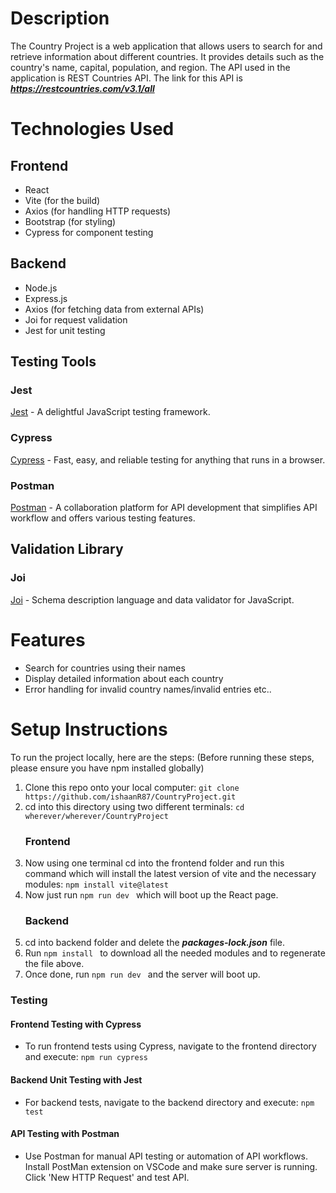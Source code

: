 # Description

The Country Project is a web application that allows users to search for and retrieve information about different countries. It provides details such as the country's name, capital, population, and region. The API used in the application is REST Countries API. The link for this API is ***https://restcountries.com/v3.1/all***

# Technologies Used

## Frontend

- React
- Vite (for the build)
- Axios (for handling HTTP requests)
- Bootstrap (for styling)
- Cypress for component testing

## Backend

- Node.js
- Express.js
- Axios (for fetching data from external APIs)
- Joi for request validation
- Jest for unit testing

## Testing Tools

### Jest

[Jest](https://jestjs.io/) - A delightful JavaScript testing framework.

### Cypress

[Cypress](https://www.cypress.io/) - Fast, easy, and reliable testing for anything that runs in a browser.

### Postman

[Postman](https://www.postman.com/) - A collaboration platform for API development that simplifies API workflow and offers various testing features.

## Validation Library

### Joi

[Joi](https://github.com/sideway/joi) - Schema description language and data validator for JavaScript.

# Features

- Search for countries using their names
- Display detailed information about each country
- Error handling for invalid country names/invalid entries etc..

# Setup Instructions

To run the project locally, here are the steps:
<bold>(Before running these steps, please ensure you have npm installed globally)</bold>

1. Clone this repo onto your local computer: `git clone https://github.com/ishaanR87/CountryProject.git `
2. cd into this directory using two different terminals: `cd wherever/wherever/CountryProject`
   ### Frontend
3. Now using one terminal cd into the frontend folder and run this command which will install the latest version of vite and the necessary modules: `npm install vite@latest `
4. Now just run `npm run dev ` which will boot up the React page.
   ### Backend
5. cd into backend folder and delete the **_packages-lock.json_** file.
6. Run `npm install ` to download all the needed modules and to regenerate the file above.
7. Once done, run `npm run dev ` and the server will boot up.

### Testing

#### Frontend Testing with Cypress

- To run frontend tests using Cypress, navigate to the frontend directory and execute: `npm run cypress`

#### Backend Unit Testing with Jest

- For backend tests, navigate to the backend directory and execute: `npm test`

#### API Testing with Postman

- Use Postman for manual API testing or automation of API workflows. Install PostMan extension on VSCode and make sure server is running. Click 'New HTTP Request' and test API. 
